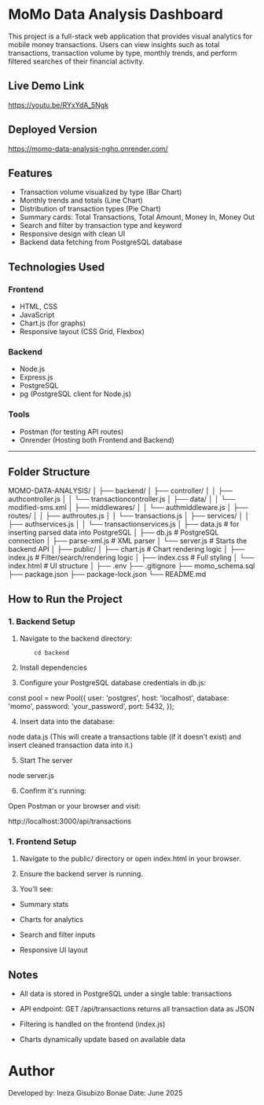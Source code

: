 # MoMo Data Analysis Dashboard

This project is a full-stack web application that provides visual analytics for mobile money transactions. Users can view insights such as total transactions, transaction volume by type, monthly trends, and perform filtered searches of their financial activity.

## Live Demo Link

https://youtu.be/RYxYdA_5Ngk

## Deployed Version

https://momo-data-analysis-ngho.onrender.com/

## Features

- Transaction volume visualized by type (Bar Chart)
- Monthly trends and totals (Line Chart)
- Distribution of transaction types (Pie Chart)
- Summary cards: Total Transactions, Total Amount, Money In, Money Out
- Search and filter by transaction type and keyword
- Responsive design with clean UI
- Backend data fetching from PostgreSQL database



## Technologies Used

### Frontend

- HTML, CSS
-  JavaScript
- Chart.js (for graphs)
- Responsive layout (CSS Grid, Flexbox)

### Backend

- Node.js
- Express.js
- PostgreSQL
- pg (PostgreSQL client for Node.js)

### Tools

- Postman (for testing API routes)
- Onrender (Hosting both Frontend and Backend)

---

## Folder Structure

MOMO-DATA-ANALYSIS/
│
├── backend/
│   ├── controller/
│   │   ├── authcontroller.js
│   │   └── transactioncontroller.js
│   ├── data/
│   │   └── modified-sms.xml
│   ├── middlewares/
│   │   └── authmiddleware.js
│   ├── routes/
│   │   ├── authroutes.js
│   │   └── transactions.js
│   ├── services/
│   │   ├── authservices.js
│   │   └── transactionservices.js
│   ├── data.js          # for inserting parsed data into PostgreSQL
│   ├── db.js            # PostgreSQL connection
│   ├── parse-xml.js     # XML parser
│   └── server.js        # Starts the backend API
│
├── public/
│   ├── chart.js         # Chart rendering logic
│   ├── index.js         # Filter/search/rendering logic
│   ├── index.css        # Full styling
│   └── index.html       # UI structure
│
├── .env
├── .gitignore
├── momo_schema.sql      
├── package.json
├── package-lock.json
└── README.md            


## How to Run the Project

### 1. Backend Setup

1. Navigate to the backend directory:

           cd backend

2. Install dependencies

3. Configure your PostgreSQL database credentials in db.js:

 const pool = new Pool({
  user: 'postgres',
  host: 'localhost',
  database: 'momo',
  password: 'your_password',
  port: 5432,
 });


4. Insert data into the database:

node  data.js
   (This will create a transactions table (if it doesn’t exist) and insert cleaned transaction data into it.)

5. Start The server

node server.js

6. Confirm it's running:

Open Postman or your browser and visit:

http://localhost:3000/api/transactions


### 1. Frontend Setup
1. Navigate to the public/ directory or open index.html in your browser.

2. Ensure the backend server is running.

3. You’ll see:

- Summary stats

- Charts for analytics

- Search and filter inputs

- Responsive UI layout

## Notes
- All data is stored in PostgreSQL under a single table: transactions

- API endpoint: GET /api/transactions returns all transaction data as JSON

- Filtering is handled on the frontend (index.js)

- Charts dynamically update based on available data

# Author

Developed by: Ineza Gisubizo Bonae
Date: June 2025

